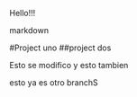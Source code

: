Hello!!!

markdown

#Project uno
##project dos


Esto se modifico
y esto tambien



esto ya es otro branchS
